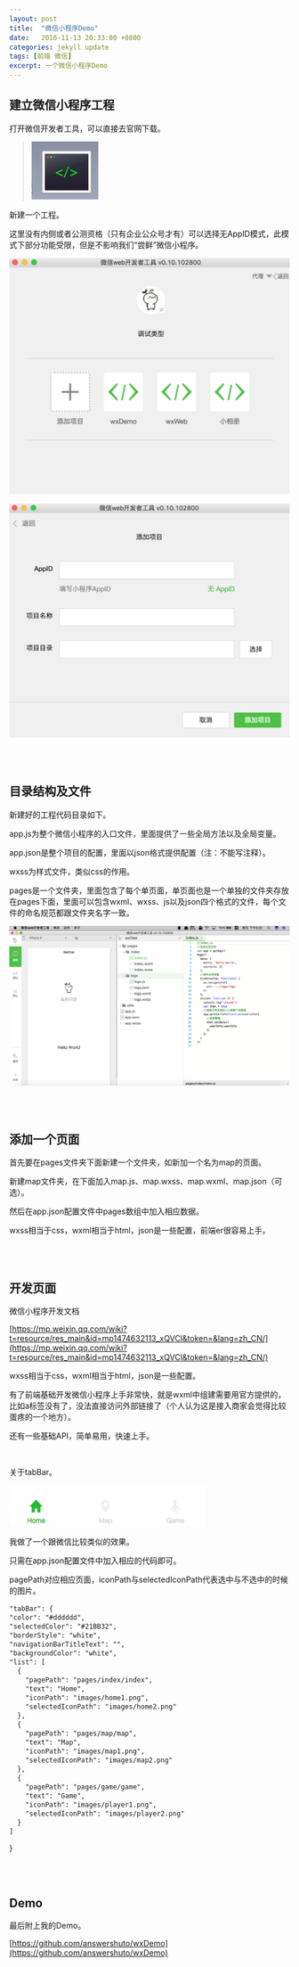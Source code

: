 ```yaml
---
layout: post
title:  "微信小程序Demo"
date:   2016-11-13 20:33:00 +0800
categories: jekyll update
tags: [前端 微信] 
excerpt: 一个微信小程序Demo
---
```




## 建立微信小程序工程

打开微信开发者工具，可以直接去官网下载。

> ![img](/img/wxDemo/img1.png)

新建一个工程。

这里没有内侧或者公测资格（只有企业公众号才有）可以选择无AppID模式，此模式下部分功能受限，但是不影响我们“尝鲜”微信小程序。

![img](/img/wxDemo/img2.png)

![img](/img/wxDemo/img3.png)

<br />

<br />

## 目录结构及文件

新建好的工程代码目录如下。

app.js为整个微信小程序的入口文件，里面提供了一些全局方法以及全局变量。

app.json是整个项目的配置，里面以json格式提供配置（注：不能写注释）。

wxss为样式文件，类似css的作用。

pages是一个文件夹，里面包含了每个单页面，单页面也是一个单独的文件夹存放在pages下面，里面可以包含wxml、wxss、js以及json四个格式的文件，每个文件的命名规范都跟文件夹名字一致。

![img](/img/wxDemo/img4.png)

<br />

<br />

## 添加一个页面

首先要在pages文件夹下面新建一个文件夹，如新加一个名为map的页面。

新建map文件夹，在下面加入map.js、map.wxss、map.wxml、map.json（可选）。

然后在app.json配置文件中pages数组中加入相应数据。

wxss相当于css，wxml相当于html，json是一些配置，前端er很容易上手。

<br />

<br />

## 开发页面

微信小程序开发文档

[https://mp.weixin.qq.com/wiki?t=resource/res_main&id=mp1474632113_xQVCl&token=&lang=zh_CN/](https://mp.weixin.qq.com/wiki?t=resource/res_main&id=mp1474632113_xQVCl&token=&lang=zh_CN/)

wxss相当于css，wxml相当于html，json是一些配置。

有了前端基础开发微信小程序上手非常快，就是wxml中组建需要用官方提供的，比如a标签没有了，没法直接访问外部链接了（个人认为这是接入商家会觉得比较蛋疼的一个地方）。

还有一些基础API，简单易用，快速上手。

<br />

关于tabBar。

![img](/img/wxDemo/img5.png)

我做了一个跟微信比较类似的效果。

只需在app.json配置文件中加入相应的代码即可。

pagePath对应相应页面，iconPath与selectedIconPath代表选中与不选中的时候的图片。

	"tabBar": {
	"color": "#dddddd",
	"selectedColor": "#21BB32",
	"borderStyle": "white",
	"navigationBarTitleText": "",
	"backgroundColor": "white",
	"list": [
	  {
	    "pagePath": "pages/index/index",
	    "text": "Home",
	    "iconPath": "images/home1.png",
	    "selectedIconPath": "images/home2.png"
	  },
	  {
	    "pagePath": "pages/map/map",
	    "text": "Map",
	    "iconPath": "images/map1.png",
	    "selectedIconPath": "images/map2.png"
	  },
	  {
	    "pagePath": "pages/game/game",
	    "text": "Game",
	    "iconPath": "images/player1.png",
	    "selectedIconPath": "images/player2.png"
	  }
	]
  }

<br />

<br />

## Demo

最后附上我的Demo。

[https://github.com/answershuto/wxDemo](https://github.com/answershuto/wxDemo)

